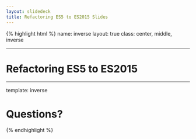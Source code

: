 ```yaml
---
layout: slidedeck
title: Refactoring ES5 to ES2015 Slides
---
```


{% highlight html %}
name: inverse
layout: true
class: center, middle, inverse

---

# Refactoring ES5 to ES2015

---

template: inverse

# Questions?

{% endhighlight %}